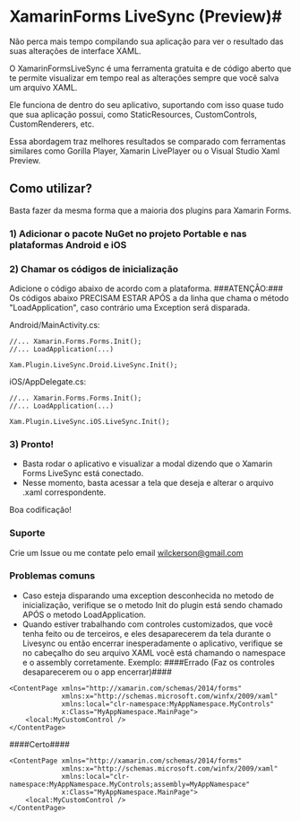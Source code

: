 # XamarinForms LiveSync (Preview)#

Não perca mais tempo compilando sua aplicação para ver o resultado das suas alterações de interface XAML.

O XamarinFormsLiveSync é uma ferramenta gratuita e de código aberto que te permite visualizar em tempo real as alterações sempre que você salva um arquivo XAML.

Ele funciona de dentro do seu aplicativo, suportando com isso quase tudo que sua aplicação possui, como StaticResources, CustomControls, CustomRenderers, etc.

Essa abordagem traz melhores resultados se comparado com ferramentas similares como Gorilla Player, Xamarin LivePlayer ou o Visual Studio Xaml Preview.

## Como utilizar? ##

Basta fazer da mesma forma que a maioria dos plugins para Xamarin Forms.

### 1) Adicionar o pacote NuGet no projeto Portable e nas plataformas Android e iOS ###

### 2) Chamar os códigos de inicialização ###

Adicione o código abaixo de acordo com a plataforma. 
###ATENÇÂO:### Os códigos abaixo PRECISAM ESTAR APÓS a da linha que chama o método "LoadApplication", caso contrário uma Exception será disparada.

Android/MainActivity.cs:
 
```
//... Xamarin.Forms.Forms.Init();
//... LoadApplication(...)

Xam.Plugin.LiveSync.Droid.LiveSync.Init();
```

iOS/AppDelegate.cs:

```
//... Xamarin.Forms.Forms.Init();
//... LoadApplication(...)

Xam.Plugin.LiveSync.iOS.LiveSync.Init();
```

### 3) Pronto! ###
- Basta rodar o aplicativo e visualizar a modal dizendo que o Xamarin Forms LiveSync está conectado.
- Nesse momento, basta acessar a tela que deseja e alterar o arquivo .xaml correspondente.

Boa codificação!

### Suporte ###
Crie um Issue ou me contate pelo email
[wilckerson@gmail.com](mailto:wilckerson@gmail.com)

### Problemas comuns ###

- Caso esteja disparando uma exception desconhecida no metodo de inicialização, verifique se o metodo Init do plugin está sendo chamado APÓS o metodo LoadApplication.
- Quando estiver trabalhando com controles customizados, que você tenha feito ou de terceiros, e eles desaparecerem da tela durante o Livesync ou então encerrar inesperadamente o aplicativo, verifique se no cabeçalho do seu arquivo XAML você está chamando o namespace e o assembly corretamente. Exemplo:
####Errado (Faz os controles desaparecerem ou o app encerrar)####
```
<ContentPage xmlns="http://xamarin.com/schemas/2014/forms"
             xmlns:x="http://schemas.microsoft.com/winfx/2009/xaml"
             xmlns:local="clr-namespace:MyAppNamespace.MyControls"              
             x:Class="MyAppNamespace.MainPage">
    <local:MyCustomControl />
</ContentPage>
```

####Certo####
```
<ContentPage xmlns="http://xamarin.com/schemas/2014/forms"
             xmlns:x="http://schemas.microsoft.com/winfx/2009/xaml"
             xmlns:local="clr-namespace:MyAppNamespace.MyControls;assembly=MyAppNamespace"              
             x:Class="MyAppNamespace.MainPage">
    <local:MyCustomControl />
</ContentPage>
```
